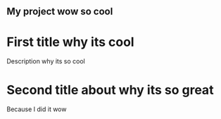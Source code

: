 ## My project wow so cool

# First title why its cool

Description why its so cool

# Second title about why its so great

Because I did it wow
